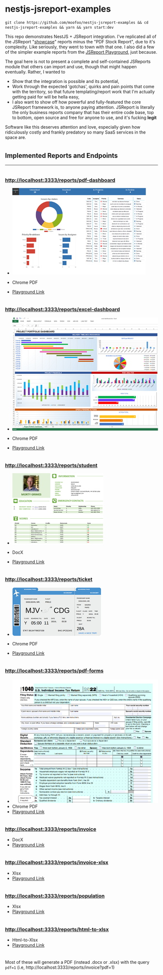 # nestjs-jsreport-examples

```console
git clone https://github.com/moofoo/nestjs-jsreport-examples && cd nestjs-jsreport-examples && yarn && yarn start:dev
```

This repo demonstrates NestJS + JSReport integration. I've replicated all of the JSReport "[showcase](https://jsreport.net/showcases/)" reports minus the "PDF Stock Report", due to it's complexity. Like seriously, they went to town with that one. I also did a few of the simpler example reports from the [JSReport Playground](https://playground.jsreport.net/), just because.

The goal here is not to present a complete and self-contained JSReports module that others can import and use, though that might happen eventually. Rather, I wanted to

- Show that the integration is possible and its potential,
- Work through the expected 'gotchas', quirks and pain points that come with the territory, so that future templating/report work that I'm actually getting paid for will be hella easy,
- I also want to show off how powerful and fully-featured the core JSReport framework is, to anyone paying attention. JSReport is literally the only business reports company that has their entire code base, top to bottom, open source and free for anyone to use, and it's fucking **legit**

Software like this deserves attention and love, especially given how ridiculously costly and frankly predatory so many SaaS services in the space are.

#

## Implemented Reports and Endpoints

<hr>

#

### [http://localhost:3333/reports/pdf-dashboard](http://localhost:3333/reports/pdf-dashboard)

- ![PDF Dashboard](images/tasks-report.png)

- Chrome PDF
- [Playground Link](https://playground.jsreport.net/w/admin/cBFKE3RY)

#

### [http://localhost:3333/reports/excel-dashboard](http://localhost:3333/reports/excel-dashboard)

- ![Excel Dashboard](images/excel-dashboard.png)

- Chrome PDF
- [Playground Link](https://playground.jsreport.net/w/admin/VvaGnaE)

#

### [http://localhost:3333/reports/student](http://localhost:3333/reports/student)

- ![Students](images/docx-students.png)

- DocX
- [Playground Link](https://playground.jsreport.net/w/admin/d7o0nIWc)

#

### [http://localhost:3333/reports/ticket](http://localhost:3333/reports/ticket)

- ![Ticket](images/e-ticket.png)

- Chrome PDF
- [Playground Link](https://playground.jsreport.net/w/admin/ms2EkdfI)

#

### [http://localhost:3333/reports/pdf-forms](http://localhost:3333/reports/pdf-forms)

- ![Ticket](images/pdf-form.png)
- Chrome PDF
- [Playground Link](https://playground.jsreport.net/w/admin/lbhULCsP)

#

### [http://localhost:3333/reports/invoice](http://localhost:3333/reports/invoice)

- DocX
- [Playground Link](https://playground.jsreport.net/w/admin/yo9J3hvu)

#

### [http://localhost:3333/reports/invoice-xlsx](http://localhost:3333/reports/invoice-xlsx)

- Xlsx
- [Playground Link](https://playground.jsreport.net/w/admin/Lh8Kjc~f)

#

### [http://localhost:3333/reports/population](http://localhost:3333/reports/population)

- Xlsx
- [Playground Link](https://playground.jsreport.net/w/admin/V71OgRWt)

#

### [http://localhost:3333/reports/html-to-xlsx](http://localhost:3333/reports/html-to-xlsx)

- Html-to-Xlsx
- [Playground Link](https://playground.jsreport.net/w/admin/h45L49Dp)

#

Most of these will generate a PDF (instead .docx or .xlsx) with the query `pdf=1` (i.e, http://localhost:3333/reports/invoice?pdf=1)
